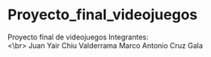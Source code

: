 # Proyecto_final_videojuegos
Proyecto final de videojuegos
Integrantes: 
<br><\br>
Juan Yair Chiu Valderrama 
Marco Antonio Cruz
Gala
